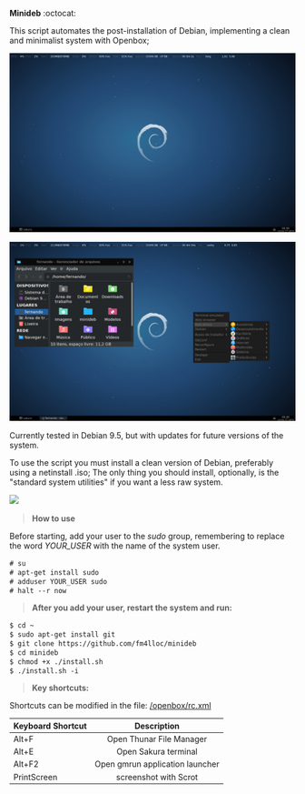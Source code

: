 
**Minideb** :octocat:

This script automates the post-installation of Debian, implementing a clean and minimalist system with Openbox;

![screen1](/screenshot/2018-07-27-084940_1440x900_scrot.jpg)
          
![screen2](/screenshot/2018-07-27-084931_1440x900_scrot.jpg)

Currently tested in Debian 9.5, but with updates for future versions of the system.

To use the script you must install a clean version of Debian, preferably using a netinstall .iso; The only thing you should install, optionally, is the "standard system utilities" if you want a less raw system.

<img src="https://raw.githubusercontent.com/fm4lloc/stuff/master/2018-07-26-120025_1920x1080_scrot.jpg"/>

> **How to use**

Before starting, add your user to the *sudo* group, remembering to replace the word *YOUR_USER* with the name of the system user.

```
# su
# apt-get install sudo
# adduser YOUR_USER sudo
# halt --r now
```
> **After you add your user, restart the system and run:**
```
$ cd ~
$ sudo apt-get install git
$ git clone https://github.com/fm4lloc/minideb
$ cd minideb
$ chmod +x ./install.sh
$ ./install.sh -i
```

> **Key shortcuts:**

Shortcuts can be modified in the file: [/openbox/rc.xml](/openbox/rc.xml)

| Keyboard Shortcut	        | Description                     |
| ------------------------- |:-------------------------------:|
| Alt+F                     | Open Thunar File Manager        |
| Alt+E                     | Open Sakura terminal            |
| Alt+F2                    | Open gmrun application launcher |
| PrintScreen               | screenshot with Scrot           |
